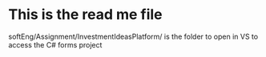 # This is the read me file
softEng/Assignment/InvestmentIdeasPlatform/ is the folder to open in VS to access the C# forms project
